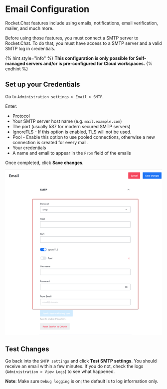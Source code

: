 # Email Configuration

Rocket.Chat features include using emails, notifications, email verification, mailer, and much more.

Before using those features, you must connect a SMTP server to Rocket.Chat. To do that, you must have access to a SMTP server and a valid SMTP log in credentials.

{% hint style="info" %}
**This configuration is only possible for Self-managed servers and/or is pre-configured for Cloud workspaces.**
{% endhint %}

## Set up your Credentials

Go to `Administration settings > Email > SMTP`.

Enter:

* Protocol
* Your SMTP server host name (e.g. `mail.example.com`)
* The port (usually 587 for modern secured SMTP servers)
* IgnoreTLS - If this option is enabled, TLS will not be used.
* Pool - Enable this option to use pooled connections, otherwise a new connection is created for every mail.
* Your credentials
* A name and email to appear in the `From` field of the emails

Once completed, click **Save changes**.

![SMTP Configuration](../../../../../.gitbook/assets/SMTP.png)

## Test Changes

Go back into the `SMTP settings` and click **Test SMTP settings**. You should receive an email within a few minutes. If you do not, check the logs (`Administration > View Logs`) to see what happened.

**Note**: Make sure `Debug logging` is on; the default is to log information only.
